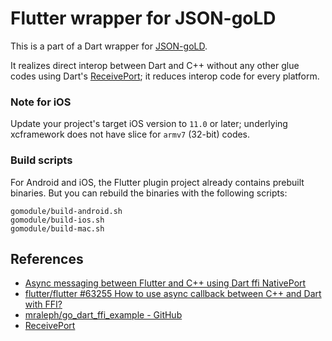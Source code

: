 # Flutter wrapper for JSON-goLD

This is a part of a Dart wrapper for [JSON-goLD](https://github.com/piprate/json-gold).

It realizes direct interop between Dart and C++ without any other glue codes using Dart's [ReceivePort](https://api.dart.dev/stable/2.14.4/dart-isolate/ReceivePort-class.html); it reduces interop code for every platform.

### Note for iOS

Update your project's target iOS version to `11.0` or later; underlying xcframework does not have slice for `armv7` (32-bit) codes.

### Build scripts

For Android and iOS, the Flutter plugin project already contains prebuilt binaries. But you can rebuild the binaries with the following scripts:

```
gomodule/build-android.sh
gomodule/build-ios.sh
gomodule/build-mac.sh
```

## References

- [Async messaging between Flutter and C++ using Dart ffi NativePort](https://gist.github.com/espresso3389/be5674ab4e3154f0b7c43715dcef3d8d)
- [flutter/flutter #63255 How to use async callback between C++ and Dart with FFI?](https://github.com/flutter/flutter/issues/63255)
- [mraleph/go_dart_ffi_example - GitHub](https://github.com/mraleph/go_dart_ffi_example)
- [ReceivePort](https://api.dart.dev/stable/2.14.4/dart-isolate/ReceivePort-class.html)
